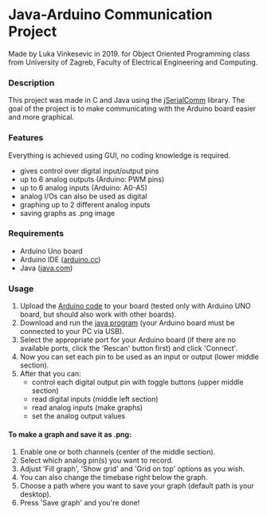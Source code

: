 # Java-Arduino Communication Project

Made by Luka Vinkesevic in 2019. for Object Oriented Programming class
from University of Zagreb, Faculty of Electrical Engineering and Computing.

### Description
This project was made in C and Java using the [jSerialComm](https://github.com/Fazecast/jSerialComm) library.
The goal of the project is to make communicating with the Arduino board easier and more graphical.

### Features
Everything is achieved using GUI, no coding knowledge is required.

* gives control over digital input/output pins 
* up to 6 analog outputs (Arduino: PWM pins)
* up to 6 analog inputs (Arduino: A0-A5)
* analog I/Os can also be used as digital
* graphing up to 2 different analog inputs
* saving graphs as .png image

### Requirements
* Arduino Uno board
* Arduino IDE ([arduino.cc](https://www.arduino.cc/en/Main/Software))
* Java ([java.com](https://www.java.com/en/download/))

### Usage
1. Upload the [Arduino code](https://github.com/LV52016/OOP/blob/master/code/code.ino) to your
board (tested only with Arduino UNO board, but should also work with other boards).
1. Download and run the [java program](https://github.com/LV52016/OOP/blob/master) (your Arduino board must be connected to your PC via USB).
1. Select the appropriate port for your Arduino board (if there are no available ports, click the 'Rescan' button first) and click 'Connect'.
1. Now you can set each pin to be used as an input or output (lower middle section).
1. After that you can:
	- control each digital output pin with toggle buttons (upper middle section)
	- read digital inputs (middle left section)
	- read analog inputs (make graphs)
	- set the analog output values

#### To make a graph and save it as .png:
1. Enable one or both channels (center of the middle section).
1. Select which analog pin(s) you want to record.
1. Adjust 'Fill graph', 'Show grid' and 'Grid on top' options as you wish.
1. You can also change the timebase right below the graph.
1. Choose a path where you want to save your graph (default path is your desktop).
1. Press 'Save graph' and you're done!